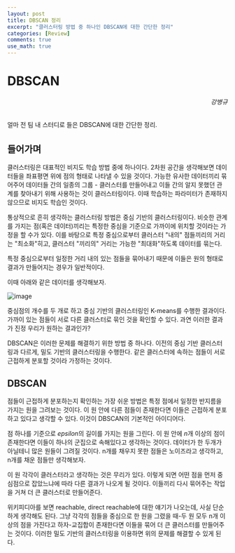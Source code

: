```yaml
---
layout: post
title: DBSCAN 정리
excerpt: "클러스터링 방법 중 하나인 DBSCAN에 대한 간단한 정리"
categories: [Review]
comments: true
use_math: true
---
```


# DBSCAN
<h6 align="right">강병규</h6>

얼마 전 팀 내 스터디로 들은 DBSCAN에 대한 간단한 정리.

## 들어가며

클러스터링은 대표적인 비지도 학습 방법 중에 하나이다. 2차원 공간을 생각해보면 데이터들을 좌표평면 위에 점의 형태로 나타낼 수 있을 것이다. 가능한 유사한 데이터끼리 묶어주어 데이터들 간의 일종의 그룹 - 클러스터를 만들어내고 이들 간의 알지 못했던 관계를 찾아내기 위해 사용하는 것이 클러스터링이다. 이때 학습하는 파라미터가 존재하지 않으므로 비지도 학습인 것이다.

통상적으로 흔히 생각하는 클러스터링 방법은 중심 기반의 클러스터링이다. 비슷한 관계를 가지는 점(혹은 데이터)끼리는 특정한 중심을 기준으로 가까이에 위치할 것이라는 가정을 할 수가 있다. 이를 바탕으로 특정 중심으로부터 클러스터 "내의" 점들끼리의 거리는 "최소화"히고, 클러스터 "끼리의" 거리는 가능한 "최대화"하도록 데이터를 묶는다.

특정 중심으로부터 일정한 거리 내의 있는 점들을 묶어내기 때문에 이들은 원의 형태로 결과가 만들어지는 경우가 일반적이다.

이때 아래와 같은 데이터를 생각해보자.

![image](https://user-images.githubusercontent.com/25279765/123810496-69664d80-d92d-11eb-923c-0426d835f169.png)

중심점의 개수를 두 개로 하고 중심 기반의 클러스터링인 K-means를 수행한 결과이다. 가까이 있는 점들이 서로 다른 클러스터로 묶인 것을 확인할 수 있다. 과연 이러한 결과가 진정 우리가 원하는 결과인가? 

DBSCAN은 이러한 문제를 해결하기 위한 방법 중 하나다. 이전의 중심 기반 클러스터링과 다르게, 밀도 기반의 클러스터링을 수행한다. 같은 클러스터에 속하는 점들이 서로 근접하게 분포할 것이라 가정하는 것이다.

## DBSCAN

점들이 근접하게 분포하는지 확인하는 가장 쉬운 방법은 특정 점에서 일정한 반지름을 가지는 원을 그려보는 것이다. 이 원 안에 다른 점들이 존재한다면 이들은 근접하게 분포하고 있다고 생각할 수 있다. 이것이 DBSCAN의 기본적인 아이디어다.

점 하나를 기준으로 $epsilon$의 길이를 가지는 원을 그린다. 이 원 안에 $n$개 이상의 점이 존재한다면 이들이 하나의 군집으로 속해있다고 생각하는 것이다. 데이터가 한 두개가 아닐테니 많은 원들이 그려질 것이다. n개를 채우지 못한 점들은 노이즈라고 생각하고, n개를 채운 점들만 생각해보자.

이 원 각각이 클러스터라고 생각하는 것은 무리가 있다. 이렇게 되면 어떤 점을 먼저 중심점으로 잡았느냐에 따라 다른 결과가 나오게 될 것이다. 이들끼리 다시 묶어주는 작업을 거쳐 더 큰 클러스터로 만들어준다.

위키피디아를 보면 reachable, direct reachable에 대한 얘기가 나오는데, 사실 단순하게 생각해도 된다. 그냥 각각의 점들을 중심으로 한 원을 그렸을 때-두 원 모두 n개 이상의 점을 가진다고 하자-교집합이 존재한다면 이들을 묶어 더 큰 클러스터를 만들어주는 것이다. 이러한 밀도 기반의 클러스터링을 이용하면 위의 문제를 해결할 수 있게 된다.